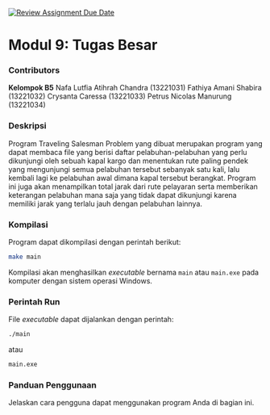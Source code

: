 [![Review Assignment Due Date](https://classroom.github.com/assets/deadline-readme-button-24ddc0f5d75046c5622901739e7c5dd533143b0c8e959d652212380cedb1ea36.svg)](https://classroom.github.com/a/ubkbB4F7)
# Modul 9: Tugas Besar

### Contributors
**Kelompok B5**
Nafa Lutfia Atihrah Chandra (13221031)
Fathiya Amani Shabira (13221032)
Crysanta Caressa (13221033)
Petrus Nicolas Manurung (13221034)

### Deskripsi
Program Traveling Salesman Problem yang dibuat merupakan program yang dapat membaca file yang berisi daftar pelabuhan-pelabuhan yang perlu dikunjungi oleh sebuah kapal kargo dan menentukan rute paling pendek yang mengunjungi semua pelabuhan tersebut sebanyak satu kali, lalu kembali lagi ke pelabuhan awal dimana kapal tersebut berangkat. Program ini juga akan menampilkan total jarak dari rute pelayaran serta memberikan keterangan pelabuhan mana saja yang tidak dapat dikunjungi karena memiliki jarak yang terlalu jauh dengan pelabuhan lainnya.

### Kompilasi
Program dapat dikompilasi dengan perintah berikut:

```bash
make main
```

Kompilasi akan menghasilkan *executable* bernama `main` atau `main.exe` pada komputer dengan sistem operasi Windows.

### Perintah Run
File *executable* dapat dijalankan dengan perintah:

```bash
./main
```

atau

```bash
main.exe
```

### Panduan Penggunaan
Jelaskan cara pengguna dapat menggunakan program Anda di bagian ini.
